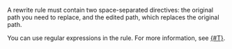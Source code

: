 A rewrite rule must contain two space-separated directives: the original path you need to replace, and the edited path, which replaces the original path.

You can use regular expressions in the rule. For more information, see [{#T}](../../cdn/concepts/http-rewrite.md#rewrite-rule).